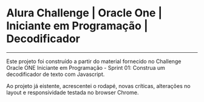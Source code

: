 # Alura Challenge | Oracle One | Iniciante em Programação | Decodificador
---

Este projeto foi construído a partir do material fornecido no Challenge Oracle
ONE Iniciante em Programação - Sprint 01: Construa um decodificador de texto com
Javascript.

Ao projeto já eistente, acrescentei o rodapé, novas críticas, alterações no layout
e responsividade testada no browser Chrome.
